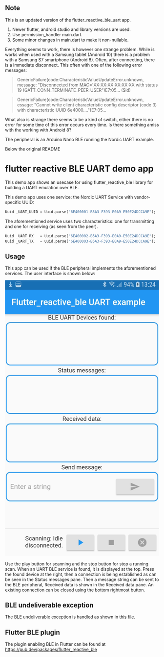 ## Note

This is an updated version of the flutter_reactive_ble_uart app.

1. Newer flutter, android studio and library versions are used.
2. Use permission_handler main.dart.
3. Some minor changes in main.dart to make it non-nullable.

Everything seems to work, there is however one strange problem.
While is works when used with a Samsung tablet (Android 10) there is a problem with a Samsung S7 smartphone (Android 8).
Often, after connecting, there is a immediate disconnect.
This often with one of the following error messages:

> GenericFailure<CharacteristicValueUpdateError>(code:CharacteristicValueUpdateError.unknown, message: "Disconnected from MAC='XX:XX:XX:XX:XX:XX with status 19 (GATT_CONN_TERMINATE_PEER_USER")E7:05...  ($id)

> GenericFailure<CharacteristicValueUpdateError>(code:CharacteristicValueUpdateError.unknown, essage: "Cannot write client characteristic config descriptor (code 3) with characteristic UUID 6e4000....")E7:05...

What also is strange there seems to be a kind of switch, either there is no error for some time of this error occurs every time.
Is there something amiss with the working with Android 8?

The peripheral is an Arduino Nano BLE running the Nordic UART example.

Below the original README

# flutter reactive BLE UART demo app

This demo app shows an usecase for using flutter_reactive_ble library for building a UART emulation over BLE.

This demo app uses one service: the Nordic UART Service with vendor-specific UUID:

```dart
Uuid _UART_UUID = Uuid.parse("6E400001-B5A3-F393-E0A9-E50E24DCCA9E");
```

The aforementioned service uses two characteristics: one for transmitting and one for receiving (as seen from the peer).

```dart
Uuid _UART_RX   = Uuid.parse("6E400002-B5A3-F393-E0A9-E50E24DCCA9E");
Uuid _UART_TX   = Uuid.parse("6E400003-B5A3-F393-E0A9-E50E24DCCA9E");
```

## Usage

This app can be used if the BLE peripheral implements the aforementioned services. The user interface is shown below:

![User interface](./screenshot.png "User interface")

Use the play button for scanning and the stop button for stop a running scan. When an UART BLE service is found, it is displayed at the top. Press the found device at the right, then a connection is being established as can be seen in the Status messages pane. Then a message string can be sent to the BLE peripheral, Received data is shown in the Received data pane. An existing connection can be closed using the bottom rightmost button.

## BLE undeliverable exception

The BLE undeliverable exception is handled as shown in [this file.](./android/app/src/main/kotlin/nl/wolffonline/uart_ble/MainActivity.kt)

## Flutter BLE plugin

The plugin enabling BLE in Flutter can be found at https://pub.dev/packages/flutter_reactive_ble
